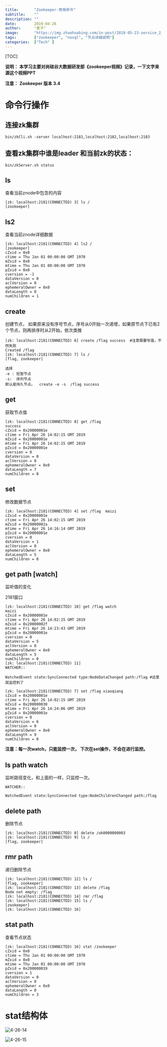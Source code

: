 ```yaml
---
title:       "Zookeeper-常用命令"
subtitle:    ""
description: ""
date:        2019-04-26
author:      "麦子"
image:       "https://img.zhaohuabing.com/in-post/2018-05-23-service_2_service_auth/background.jpg"
tags:        ["zookeeper", "nosql", "节点详细说明"]
categories:  ["Tech" ]
---
```




[TOC]

**说明： 本学习主要对尚硅谷大数据研发部《zookeeper视频》记录，一下文字来源这个视频PPT**

**注意：** **Zookeeper 版本 3.4**

# 命令行操作



## 连接zk集群

```shell
bin/zkCli.sh -server localhost:2181,localhost:2182,localhost:2183
```



## 查看zk集群中谁是leader 和当前zk的状态：

```shell
bin/zkServer.sh status
```



##  ls 

查看当前znode中包含的内容

```shell
[zk: localhost:2181(CONNECTED) 3] ls /
[zookeeper]
```



## ls2

查看当前znode详细数据

```shell
[zk: localhost:2181(CONNECTED) 4] ls2 /
[zookeeper]
cZxid = 0x0
ctime = Thu Jan 01 00:00:00 GMT 1970
mZxid = 0x0
mtime = Thu Jan 01 00:00:00 GMT 1970
pZxid = 0x0
cversion = -1
dataVersion = 0
aclVersion = 0
ephemeralOwner = 0x0
dataLength = 0
numChildren = 1
```



## create

创建节点， 如果原来没有序号节点，序号从0开始一次递增，如果原节点下已有2个节点，则再排序时从2开始，依次类推

```shell
[zk: localhost:2181(CONNECTED) 6] create /flag success  #注意需要写值，不然失败
Created /flag
[zk: localhost:2181(CONNECTED) 7] ls /
[flag, zookeeper]

选择
-e : 短暂节点
-s:  序列节点
默认是持久节点。  create -e -s  /flag success
```



## get

获取节点值

```shell
[zk: localhost:2181(CONNECTED) 8] get /flag
success
cZxid = 0x20000001e
ctime = Fri Apr 26 14:02:15 GMT 2019
mZxid = 0x20000001e
mtime = Fri Apr 26 14:02:15 GMT 2019
pZxid = 0x20000001e
cversion = 0
dataVersion = 0
aclVersion = 0
ephemeralOwner = 0x0
dataLength = 7
numChildren = 0
```



## set

修改数据节点

```shell
[zk: localhost:2181(CONNECTED) 4] set /flag  maizi
cZxid = 0x20000001e
ctime = Fri Apr 26 14:02:15 GMT 2019
mZxid = 0x20000002a
mtime = Fri Apr 26 14:16:14 GMT 2019
pZxid = 0x20000001e
cversion = 0
dataVersion = 1
aclVersion = 0
ephemeralOwner = 0x0
dataLength = 5
numChildren = 0
```



## get path [watch]

监听值的变化

2181窗口

```shell
[zk: localhost:2181(CONNECTED) 10] get /flag watch
maizi
cZxid = 0x20000001e
ctime = Fri Apr 26 14:02:15 GMT 2019
mZxid = 0x20000002f
mtime = Fri Apr 26 14:23:43 GMT 2019
pZxid = 0x20000001e
cversion = 0
dataVersion = 5
aclVersion = 0
ephemeralOwner = 0x0
dataLength = 5
numChildren = 0
[zk: localhost:2181(CONNECTED) 11]
WATCHER::

WatchedEvent state:SyncConnected type:NodeDataChanged path:/flag #这里就监控到了
```

```shell
[zk: localhost:2181(CONNECTED) 7] set /flag xiaoqiang
cZxid = 0x20000001e
ctime = Fri Apr 26 14:02:15 GMT 2019
mZxid = 0x200000030
mtime = Fri Apr 26 14:24:06 GMT 2019
pZxid = 0x20000001e
cversion = 0
dataVersion = 6
aclVersion = 0
ephemeralOwner = 0x0
dataLength = 9
numChildren = 0
```

**注意：每一次watch，只能监控一次， 下次在set操作，不会在进行监控。**



## ls path watch 

监听路径变化，和上面的一样，只监控一次。 

```shell
WATCHER::

WatchedEvent state:SyncConnected type:NodeChildrenChanged path:/flag
```



## delete path

删除节点

```shell
[zk: localhost:2181(CONNECTED) 8] delete /ok0000000003
[zk: localhost:2181(CONNECTED) 9] ls /
[flag, zookeeper]
```



## rmr  path 

递归删除节点

```shell
[zk: localhost:2181(CONNECTED) 12] ls /
[flag, zookeeper]
[zk: localhost:2181(CONNECTED) 13] delete /flag
Node not empty: /flag
[zk: localhost:2181(CONNECTED) 14] rmr /flag
[zk: localhost:2181(CONNECTED) 15] ls /
[zookeeper]
[zk: localhost:2181(CONNECTED) 16]
```



## stat path 

查看节点状态 

```shell
[zk: localhost:2181(CONNECTED) 16] stat /zookeeper
cZxid = 0x0
ctime = Thu Jan 01 00:00:00 GMT 1970
mZxid = 0x0
mtime = Thu Jan 01 00:00:00 GMT 1970
pZxid = 0x200000019
cversion = 1
dataVersion = 0
aclVersion = 0
ephemeralOwner = 0x0
dataLength = 0
numChildren = 3
```



# stat结构体

![4-26-14](/img/4-26-14.png)

![4-26-15](/img/4-26-15.png)